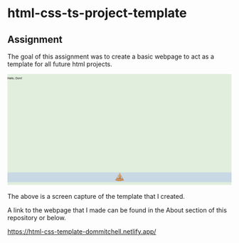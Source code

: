 # html-css-ts-project-template

## Assignment

The goal of this assignment was to create a basic webpage to act as a template for all future html projects.

![image of My webpage](././images/mypage.png)

The above is a screen capture of the template that I created.

A link to the webpage that I made can be found in the About section of this repository or below.

https://html-css-template-dommitchell.netlify.app/
